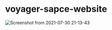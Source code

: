 # voyager-sapce-website


![Screenshot from 2021-07-30 21-13-43](https://user-images.githubusercontent.com/67443731/147854256-d693fded-2c94-4ecb-bb92-e27c62190b40.png)
